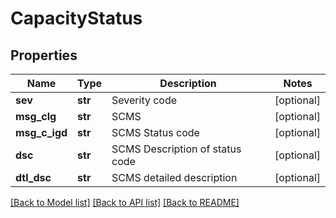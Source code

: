 # CapacityStatus

## Properties
Name | Type | Description | Notes
------------ | ------------- | ------------- | -------------
**sev** | **str** | Severity code | [optional] 
**msg_clg** | **str** | SCMS | [optional] 
**msg_c_igd** | **str** | SCMS Status code | [optional] 
**dsc** | **str** | SCMS Description of status code | [optional] 
**dtl_dsc** | **str** | SCMS detailed description | [optional] 

[[Back to Model list]](../README.md#documentation-for-models) [[Back to API list]](../README.md#documentation-for-api-endpoints) [[Back to README]](../README.md)

